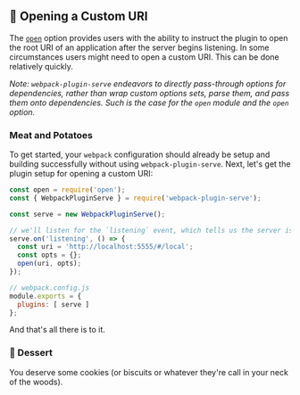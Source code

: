 ## 🍲 Opening a Custom URI

The [`open`](https://github.com/shellscape/webpack-plugin-serve#open) option provides users with the ability to instruct the plugin to open the root URI of an application after the server begins listening. In some circumstances users might need to open a custom URI. This can be done relatively quickly.

_Note: `webpack-plugin-serve` endeavors to directly pass-through options for dependencies, rather than wrap custom options sets, parse them, and pass them onto dependencies. Such is the case for the `open` module and the `open` option._

### Meat and Potatoes

To get started, your `webpack` configuration should already be setup and building successfully without using `webpack-plugin-serve`. Next, let's get the plugin setup for opening a custom URI:

```js
const open = require('open');
const { WebpackPluginServe } = require('webpack-plugin-serve');

const serve = new WebpackPluginServe();

// we'll listen for the `listening` event, which tells us the server is up and running
serve.on('listening', () => {
  const uri = 'http://localhost:5555/#/local';
  const opts = {};
  open(uri, opts);
});

// webpack.config.js
module.exports = {
  plugins: [ serve ]
};
```

And that's all there is to it.

### 🍰 Dessert

You deserve some cookies (or biscuits or whatever they're call in your neck of the woods).
